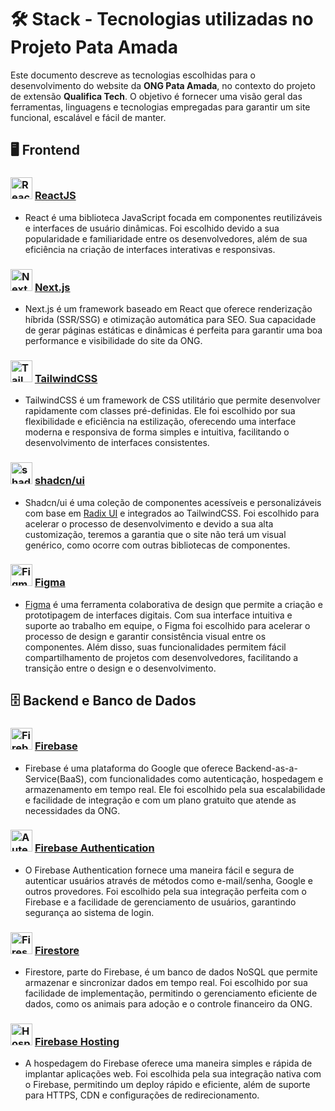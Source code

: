 # 🛠️ **Stack - Tecnologias utilizadas no Projeto Pata Amada**

Este documento descreve as tecnologias escolhidas para o desenvolvimento do website da **ONG Pata Amada**, no contexto do projeto de extensão **Qualifica Tech**. O objetivo é fornecer uma visão geral das ferramentas, linguagens e tecnologias empregadas para garantir um site funcional, escalável e fácil de manter.

## 🖥️ **Frontend**

### <img src="https://upload.wikimedia.org/wikipedia/commons/a/a7/React-icon.svg" alt="ReactJS Logo" width="35" height="35"/> [**ReactJS**](https://reactjs.org/)
- React é uma biblioteca JavaScript focada em componentes reutilizáveis e interfaces de usuário dinâmicas. Foi escolhido devido a sua popularidade e familiaridade entre os desenvolvedores, além de sua eficiência na criação de interfaces interativas e responsivas.

### <img src="https://upload.wikimedia.org/wikipedia/commons/8/8e/Nextjs-logo.svg" alt="Next.js Logo" width="35" height="35"/> [**Next.js**](https://nextjs.org/)
- Next.js é um framework baseado em React que oferece renderização híbrida (SSR/SSG) e otimização automática para SEO. Sua capacidade de gerar páginas estáticas e dinâmicas é perfeita para garantir uma boa performance e visibilidade do site da ONG.

### <img src="https://upload.wikimedia.org/wikipedia/commons/d/d5/Tailwind_CSS_Logo.svg" alt="TailwindCSS Logo" width="35" height="35"/> [**TailwindCSS**](https://tailwindcss.com/)
- TailwindCSS é um framework de CSS utilitário que permite desenvolver rapidamente com classes pré-definidas. Ele foi escolhido por sua flexibilidade e eficiência na estilização, oferecendo uma interface moderna e responsiva de forma simples e intuitiva, facilitando o desenvolvimento de interfaces consistentes.

### <img src="https://ui.shadcn.com/apple-touch-icon.png" alt="shadcn/ui Logo" width="35" height="35"/> [**shadcn/ui**](https://ui.shadcn.com/)
- Shadcn/ui é uma coleção de componentes acessíveis e personalizáveis com base em [Radix UI](https://www.radix-ui.com/) e integrados ao TailwindCSS. Foi escolhido para acelerar o processo de desenvolvimento e devido a sua alta customização, teremos a garantia que o site não terá um visual genérico, como ocorre com outras bibliotecas de componentes.

### <img src="https://upload.wikimedia.org/wikipedia/commons/3/33/Figma-logo.svg" alt="Figma Logo" width="35" height="35"/> [**Figma**](https://www.figma.com/design/f2A5s87LxLyVfra0bjv8RB/ONGS?node-id=472-1307&node-type=canvas)
- [Figma](https://www.figma.com/) é uma ferramenta colaborativa de design que permite a criação e prototipagem de interfaces digitais. Com sua interface intuitiva e suporte ao trabalho em equipe, o Figma foi escolhido para acelerar o processo de design e garantir consistência visual entre os componentes. Além disso, suas funcionalidades permitem fácil compartilhamento de projetos com desenvolvedores, facilitando a transição entre o design e o desenvolvimento.

## 🗄️ **Backend e Banco de Dados**

### <img src="https://firebase.google.com/downloads/brand-guidelines/PNG/logo-logomark.png" alt="Firebase Logo" width="35" height="35"/> [**Firebase**](https://firebase.google.com/)
- Firebase é uma plataforma do Google que oferece Backend-as-a-Service(BaaS), com funcionalidades como autenticação, hospedagem e armazenamento em tempo real. Ele foi escolhido pela sua escalabilidade e facilidade de integração e com um plano gratuito que atende as necessidades da ONG.

### <img src="https://s3.amazonaws.com/cdn.hotglue.xyz/images/logos/firebase-auth.png" alt="Autenticação Firebase Logo" width="35" height="35"/> [**Firebase Authentication**](https://firebase.google.com/products/auth)
- O Firebase Authentication fornece uma maneira fácil e segura de autenticar usuários através de métodos como e-mail/senha, Google e outros provedores. Foi escolhido pela sua integração perfeita com o Firebase e a facilidade de gerenciamento de usuários, garantindo segurança ao sistema de login.

### <img src="https://seeklogo.com/images/F/firestore-logo-3828671CC5-seeklogo.com.png" alt="Firestore Logo" width="35" height="35"/> [**Firestore**](https://firebase.google.com/products/firestore)
- Firestore, parte do Firebase, é um banco de dados NoSQL que permite armazenar e sincronizar dados em tempo real. Foi escolhido por sua facilidade de implementação, permitindo o gerenciamento eficiente de dados, como os animais para adoção e o controle financeiro da ONG.

### <img src="https://www.svgrepo.com/show/373597/firebasehosting.svg" alt="Hospedagem Firebase Logo" width="35" height="35"/> [**Firebase Hosting**](https://firebase.google.com/docs/hosting?hl=pt)
- A hospedagem do Firebase oferece uma maneira simples e rápida de implantar aplicações web. Foi escolhida pela sua integração nativa com o Firebase, permitindo um deploy rápido e eficiente, além de suporte para HTTPS, CDN e configurações de redirecionamento.
